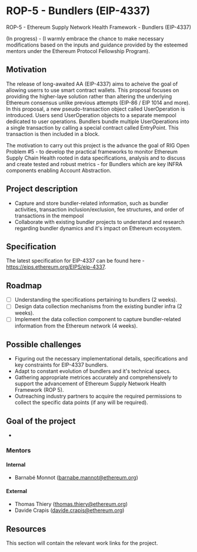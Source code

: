 # ROP-5 - Bundlers (EIP-4337)

ROP-5 - Ethereum Supply Network Health Framework - Bundlers (EIP-4337)

(In progress) - (I warmly embrace the chance to make necessary modifications based on the inputs and guidance provided by the esteemed mentors under the Ethereum Protocol Fellowship Program).

## Motivation

The release of long-awaited AA (EIP-4337) aims to acheive the goal of allowing userrs to use smart contract wallets. This proposal focuses on providing the higher-laye solution rather than altering the underlying Ethereum consensus unlike previous attempts (EIP-86 / EIP 1014 and more). In this proposal, a new pseudo-transaction object called UserOperation is introduced. Users send UserOperation objects to a separate mempool dedicated to user operations. Bundlers bundle multiple UserOperations into a single transaction by calling a special contract called EntryPoint. This transaction is then included in a block.

The motivation to carry out this project is the advance the goal of RIG Open Problem #5 - to develop the practical frameworks to monitor Ethereum Supply Chain Health rooted in data specifications, analysis and to discuss and create tested and robust metrics - for Bundlers which are key INFRA components enabling Account Abstraction.

## Project description

 - Capture and store bundler-related information, such as bundler activities, transaction inclusion/exclusion, fee structures, and order of transactions in the mempool
 - Collaborate with existing bundler projects to understand and research regarding bundler dynamics and it's impact on Ethereum ecosystem.

## Specification

 The latest specification for EIP-4337 can be found here - https://eips.ethereum.org/EIPS/eip-4337.

## Roadmap

 - [ ] Understanding the specifications pertaining to bundlers (2 weeks).
 - [ ] Design data collection mechanisms from the existing bundler infra (2 weeks).
 - [ ] Implement the data collection component to capture bundler-related information from the Ethereum network (4 weeks).

## Possible challenges

  - Figuring out the necessary implementational details, specifications and key constraints for EIP-4337 bundlers.
  - Adapt to constant evolution of bundlers and it's technical specs.
  - Gathering appropriate metrices accurately and comprehensively to support the advancement of Ethereum Supply Network Health Framework (ROP 5).
  - Outreaching industry partners to acquire the required permissions to collect the specific data points (if any will be required).

## Goal of the project

 - 


### Mentors

#### Internal
 - Barnabé Monnot (barnabe.mannot@ethereum.org)

 #### External
  - Thomas Thiery (thomas.thiery@ethereum.org)
  - Davide Crapis (davide.crapis@ethereum.org)

## Resources

This section will contain the relevant work links for the project.
